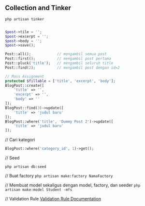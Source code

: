 ## Collection and Tinker

`php artisan tinker`

``` php

$post->tile = '';
$post->excerpt = '';
$post->body = '';
$post->save();

Post::all();            // mengambil semua post
Post::first();          // mengambil post pertama
Post::pluck('title');   // mengambil seluruh title
Post::find(2);          // mengambil post dengan id=2

// Mass Assignment
protected $fillable = ['title', 'excerpt', 'body'];
BlogPost::create([
    'title' => '',
    'excerpt' => '',
    'body' => ''
]);
BlogPost::find(3)->update([
    'title' => 'judul baru'
]);
BlogPost::where('title', 'Dummy Post 2')->update([
    'title' => 'judul baru'
]);
```

// Cari kategori
``` php
BlogPost::where('category_id', 1)->get();
```

// Seed
```
php artisan db:seed
```

// Buat factory
`php artisan make:factory NamaFactory`

// Membuat model sekaligus dengan model, factory, dan seeder
`php artisan make:model Student -mfs`

// Validation Rule
[Validation Rule Documentation](https://laravel.com/docs/9.x/validation#available-validation-rules)
